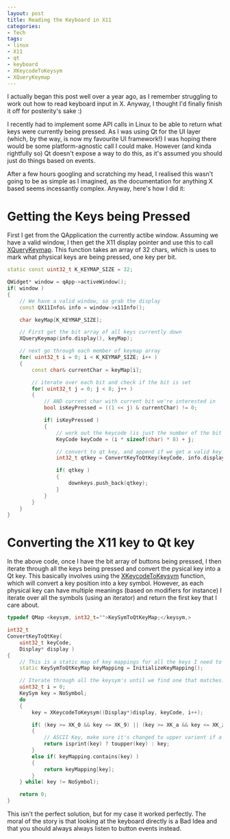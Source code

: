 ```yaml
---
layout: post
title: Reading the Keyboard in X11
categories:
- Tech
tags:
- linux
- X11
- qt
- keyboard
- XKeycodeToKeysym
- XQueryKeymap
---
```

I actually began this post well over a year ago, as I remember struggling to work out how to read keyboard input in X. Anyway, I thought I'd finally finish it off for posterity's sake :)

I recently had to implement some API calls in Linux to be able to return what keys were currently being pressed. As I was using Qt for the UI layer (which, by the way, is now my favourite UI framework!) I was hoping there would be some platform-agnostic call I could make. However (and kinda rightfully so) Qt doesn't expose a way to do this, as it's assumed you should just do things based on events.

After a few hours googling and scratching my head, I realised this wasn't going to be as simple as I imagined, as the documentation for anything X based seems incessantly complex. Anyway, here's how I did it:

# Getting the Keys being Pressed

First I get from the QApplication the currently actibe window. Assuming we have a valid window, I then get the X11 display pointer and use this to call [XQueryKeymap](http://www.unix.com/man-page/All/3/XQueryKeymap/ "XQueryKeymap"). This function takes an array of 32 chars, which is uses to mark what physical keys are being pressed, one key per bit.

```cpp
static const uint32_t K_KEYMAP_SIZE = 32;

QWidget* window = qApp->activeWindow();
if( window )
{
    // We have a valid window, so grab the display
    const QX11Info& info = window->x11Info();

    char keyMap[K_KEYMAP_SIZE];

    // First get the bit array of all keys currently down
    XQueryKeymap(info.display(), keyMap);

    // next go through each member of keymap array
    for( uint32_t i = 0; i < K_KEYMAP_SIZE; i++ )
    {
        const char& currentChar = keyMap[i];

        // iterate over each bit and check if the bit is set
        for( uint32_t j = 0; j < 8; j++ )
        {
            // AND current char with current bit we're interested in
            bool isKeyPressed = ((1 << j) & currentChar) != 0;

            if( isKeyPressed )
            {
                // work out the keycode (is just the number of the bit that's set)
                KeyCode keyCode = (i * sizeof(char) * 8) + j;

                // convert to qt key, and append if we get a valid key
                int32_t qtkey = ConvertKeyToQtKey(keyCode, info.display());

                if( qtkey )
                {
                    downkeys.push_back(qtkey);
                }
            }
        }
    }
}
```

# Converting the X11 key to Qt key

In the above code, once I have the bit array of buttons being pressed, I then iterate through all the keys being pressed and convert the pysical key into a Qt key. This basically involves using the [XKeycodeToKeysym](http://www.unix.com/man-page/all/3x/XKeycodeToKeysym "XKeycodeToKeysym") function, which will convert a key position into a key symbol. However, as each physical key can have multiple meanings (based on modifiers for instance) I iterate over all the symbols (using an iterator) and return the first key that I care about.

```cpp
typedef QMap <keysym, int32_t="">KeySymToQtKeyMap;</keysym,>

int32_t
ConvertKeyToQtKey(
    uint32_t keyCode,
    Display* display )
{
    // This is a static map of key mappings for all the keys I need to know about, which I initialize once
    static KeySymToQtKeyMap keyMapping = InitializeKeyMapping();

    // Iterate through all the keysym's until we find one that matches.
    uint32_t i = 0;
    KeySym key = NoSymbol;
    do
    {
        key = XKeycodeToKeysym((Display*)display, keyCode, i++);

        if( (key >= XK_0 && key <= XK_9) || (key >= XK_a && key <= XK_z) || (key == XK_space) )
        {
            // ASCII Key, make sure it's changed to upper varient if a char
            return isprint(key) ? toupper(key) : key;
        }
        else if( keyMapping.contains(key) )
        {
            return keyMapping[key];
        }
    } while( key != NoSymbol);

    return 0;
}
```

This isn't the perfect solution, but for my case it worked perfectly. The moral of the story is that looking at the keyboard directly is a Bad Idea and that you should always always listen to button events instead.
